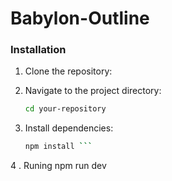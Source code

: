 # Babylon-Outline

### Installation

1. Clone the repository:

2. Navigate to the project directory:

    ```bash
    cd your-repository
    ```

3. Install dependencies:

    ```bash
    npm install ```
4 . Runing 
npm run dev
